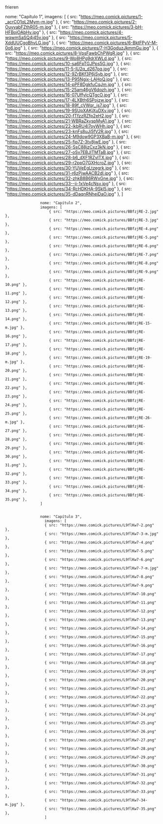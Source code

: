 frieren 

nome: "Capítulo 1", 
                    imagens: [
                        { src: "https://meo.comick.pictures/1-_acrCO1qL2Mym-m.jpg" },
                        { src: "https://meo.comick.pictures/2-OuyvabFZthR05-m.jpg" },
                        { src: "https://meo.comick.pictures/3-bH-HFBojOAbHv.jpg" },
                        { src: "https://meo.comick.pictures/4-wqwmSaSQ4j45v.jpg" },
                        { src: "https://meo.comick.pictures/5-XddUUCgoBhvLG.jpg" },
                        { src: "https://meo.comick.pictures/6-BktFPyV-M-0o6.jpg" },
                        { src: "https://meo.comick.pictures/7-H3GoduzJkmmGu.jpg" },
                        { src: "https://meo.comick.pictures/8-VpsFawbChPWgR.jpg" },
                        { src: "https://meo.comick.pictures/9-Wo8HPg9drXWLd.jpg" },
                        { src: "https://meo.comick.pictures/10-sa6FpTGJPps5G.jpg" },
                        { src: "https://meo.comick.pictures/11-5-IU2q_d267oq.jpg" },
                        { src: "https://meo.comick.pictures/12-9ZrBKf3P6jSyb.jpg" },
                        { src: "https://meo.comick.pictures/13-P95Ngix-LAHoQ.jpg" },
                        { src: "https://meo.comick.pictures/14-pPF8DgkfuCqJm.jpg" },
                        { src: "https://meo.comick.pictures/15-25am46gV6dqzh.jpg" },
                        { src: "https://meo.comick.pictures/16-07UffylcQTgcO.jpg" },
                        { src: "https://meo.comick.pictures/17-4LXBth6SPojzw.jpg" },
                        { src: "https://meo.comick.pictures/18-89f_cVWqr_js7.jpg" },
                        { src: "https://meo.comick.pictures/19-9SUpXAKjXuDXv.jpg" },
                        { src: "https://meo.comick.pictures/20-fTfzzRZfp2eH2.jpg" },
                        { src: "https://meo.comick.pictures/21-WBRaZkyspMyA1.jpg" },
                        { src: "https://meo.comick.pictures/22-lkbRU4l7oyWHh.jpg" },
                        { src: "https://meo.comick.pictures/23-knFs8uJi5fV2R.jpg" },
                        { src: "https://meo.comick.pictures/24-M9dow9GP3XBaB-m.jpg" },
                        { src: "https://meo.comick.pictures/25-fip7Z-3tv8jwE.jpg" },
                        { src: "https://meo.comick.pictures/26-SsC88jzCxz3kN.jpg" },
                        { src: "https://meo.comick.pictures/27-oSv7EBJlTMTaB.jpg" },
                        { src: "https://meo.comick.pictures/28-b6_dXF1RZvITX.jpg" },
                        { src: "https://meo.comick.pictures/29-r2ppO7GXHcroZ.jpg" },
                        { src: "https://meo.comick.pictures/30-YUVeEgLtzegrk.jpg" },
                        { src: "https://meo.comick.pictures/31-r6zPjwAACB2dl.jpg" },
                        { src: "https://meo.comick.pictures/32-zhkB8B6RWxGne.jpg" },
                        { src: "https://meo.comick.pictures/33--ji-1xVe4cNsv.jpg" },
                        { src: "https://meo.comick.pictures/34-RcHDKHA-9SkI5.jpg" },
                        { src: "https://meo.comick.pictures/35-dDaqnRNheiDaO.jpg" },
                    ]

                    nome: "Capítulo 2", 
                    imagens: [
                        { src: "https://meo.comick.pictures/BBfzjRE-2.jpg" },
                        { src: "https://meo.comick.pictures/BBfzjRE-3.jpg" },
                        { src: "https://meo.comick.pictures/BBfzjRE-4.png" },
                        { src: "https://meo.comick.pictures/BBfzjRE-5.png" },
                        { src: "https://meo.comick.pictures/BBfzjRE-6.png" },
                        { src: "https://meo.comick.pictures/BBfzjRE-7.png" },
                        { src: "https://meo.comick.pictures/BBfzjRE-8.png" },
                        { src: "https://meo.comick.pictures/BBfzjRE-9.png" },
                        { src: "https://meo.comick.pictures/BBfzjRE-10.png" },
                        { src: "https://meo.comick.pictures/BBfzjRE-11.png" },
                        { src: "https://meo.comick.pictures/BBfzjRE-12.png" },
                        { src: "https://meo.comick.pictures/BBfzjRE-13.png" },
                        { src: "https://meo.comick.pictures/BBfzjRE-14.png" },
                        { src: "https://meo.comick.pictures/BBfzjRE-15-m.jpg" },
                        { src: "https://meo.comick.pictures/BBfzjRE-16.png" },
                        { src: "https://meo.comick.pictures/BBfzjRE-17.png" },
                        { src: "https://meo.comick.pictures/BBfzjRE-18.png" },
                        { src: "https://meo.comick.pictures/BBfzjRE-19-m.jpg" },
                        { src: "https://meo.comick.pictures/BBfzjRE-20.png" },
                        { src: "https://meo.comick.pictures/BBfzjRE-21.png" },
                        { src: "https://meo.comick.pictures/BBfzjRE-22.png" },
                        { src: "https://meo.comick.pictures/BBfzjRE-23.png" },
                        { src: "https://meo.comick.pictures/BBfzjRE-24.png" },
                        { src: "https://meo.comick.pictures/BBfzjRE-25.png" },
                        { src: "https://meo.comick.pictures/BBfzjRE-26-m.jpg" },
                        { src: "https://meo.comick.pictures/BBfzjRE-27.png" },
                        { src: "https://meo.comick.pictures/BBfzjRE-28.png" },
                        { src: "https://meo.comick.pictures/BBfzjRE-29.png" },
                        { src: "https://meo.comick.pictures/BBfzjRE-30.png" },
                        { src: "https://meo.comick.pictures/BBfzjRE-31.png" },
                        { src: "https://meo.comick.pictures/BBfzjRE-32.png" },
                        { src: "https://meo.comick.pictures/BBfzjRE-33.png" },
                        { src: "https://meo.comick.pictures/BBfzjRE-34.png" },
                        { src: "https://meo.comick.pictures/BBfzjRE-35.png" },
                    ]


                    nome: "Capítulo 3",
                      imagens: [
                      { src: "https://meo.comick.pictures/L9flKw7-2.png" },
                      { src: "https://meo.comick.pictures/L9flKw7-3-m.jpg" },
                      { src: "https://meo.comick.pictures/L9flKw7-4.png" },
                      { src: "https://meo.comick.pictures/L9flKw7-5.png" },
                      { src: "https://meo.comick.pictures/L9flKw7-6.png" },
                      { src: "https://meo.comick.pictures/L9flKw7-7-m.jpg" },
                      { src: "https://meo.comick.pictures/L9flKw7-8.png" },
                      { src: "https://meo.comick.pictures/L9flKw7-9.png" },
                      { src: "https://meo.comick.pictures/L9flKw7-10.png" },
                      { src: "https://meo.comick.pictures/L9flKw7-11.png" },
                      { src: "https://meo.comick.pictures/L9flKw7-12.png" },
                      { src: "https://meo.comick.pictures/L9flKw7-13.png" },
                      { src: "https://meo.comick.pictures/L9flKw7-14.png" },
                      { src: "https://meo.comick.pictures/L9flKw7-15.png" },
                      { src: "https://meo.comick.pictures/L9flKw7-16.png" },
                      { src: "https://meo.comick.pictures/L9flKw7-17.png" },
                      { src: "https://meo.comick.pictures/L9flKw7-18.png" },
                      { src: "https://meo.comick.pictures/L9flKw7-19.png" },
                      { src: "https://meo.comick.pictures/L9flKw7-20.png" },
                      { src: "https://meo.comick.pictures/L9flKw7-21.png" },
                      { src: "https://meo.comick.pictures/L9flKw7-22.png" },
                      { src: "https://meo.comick.pictures/L9flKw7-23.png" },
                      { src: "https://meo.comick.pictures/L9flKw7-24.png" },
                      { src: "https://meo.comick.pictures/L9flKw7-25.png" },
                      { src: "https://meo.comick.pictures/L9flKw7-26.png" },
                      { src: "https://meo.comick.pictures/L9flKw7-27.png" },
                      { src: "https://meo.comick.pictures/L9flKw7-28.png" },
                      { src: "https://meo.comick.pictures/L9flKw7-29.png" },
                      { src: "https://meo.comick.pictures/L9flKw7-30.png" },
                      { src: "https://meo.comick.pictures/L9flKw7-31.png" },
                      { src: "https://meo.comick.pictures/L9flKw7-32.png" },
                      { src: "https://meo.comick.pictures/L9flKw7-33.png" },
                      { src: "https://meo.comick.pictures/L9flKw7-34-m.jpg" },
                      { src: "https://meo.comick.pictures/L9flKw7-35.png" },
                      ]
